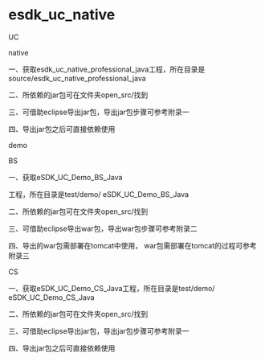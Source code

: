 esdk_uc_native
==============

UC

native

一、获取esdk_uc_native_professional_java工程，所在目录是source/esdk_uc_native_professional_java

二、所依赖的jar包可在文件夹open_src/找到

三、可借助eclipse导出jar包，导出jar包步骤可参考附录一

四、导出jar包之后可直接依赖使用

demo

BS

一、获取eSDK_UC_Demo_BS_Java

工程，所在目录是test/demo/ eSDK_UC_Demo_BS_Java

二、所依赖的jar包可在文件夹open_src/找到

三、可借助eclipse导出war包，导出war包步骤可参考附录二

四、导出的war包需部署在tomcat中使用， war包需部署在tomcat的过程可参考附录三

CS

一、获取eSDK_UC_Demo_CS_Java工程，所在目录是test/demo/ eSDK_UC_Demo_CS_Java

二、所依赖的jar包可在文件夹open_src/找到

三、可借助eclipse导出jar包，导出jar包步骤可参考附录一

四、导出jar包之后可直接依赖使用
